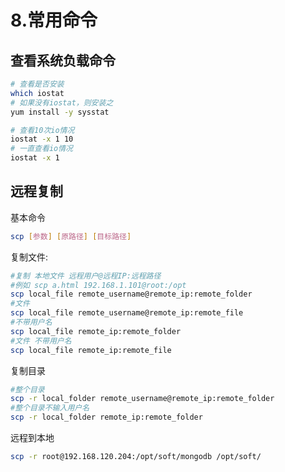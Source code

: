 # 8.常用命令

## 查看系统负载命令

```bash
# 查看是否安装
which iostat
# 如果没有iostat，则安装之
yum install -y sysstat
```

```bash
# 查看10次io情况
iostat -x 1 10
# 一直查看io情况
iostat -x 1
```

## 远程复制

基本命令

```bash
scp [参数] [原路径] [目标路径]
```

复制文件:

```bash
#复制 本地文件 远程用户@远程IP:远程路径
#例如 scp a.html 192.168.1.101@root:/opt
scp local_file remote_username@remote_ip:remote_folder
#文件
scp local_file remote_username@remote_ip:remote_file  
#不带用户名
scp local_file remote_ip:remote_folder  
#文件 不带用户名
scp local_file remote_ip:remote_file
```

复制目录

```bash
#整个目录
scp -r local_folder remote_username@remote_ip:remote_folder  
#整个目录不输入用户名
scp -r local_folder remote_ip:remote_folder
```

远程到本地

```bash
scp -r root@192.168.120.204:/opt/soft/mongodb /opt/soft/
```

